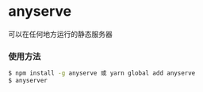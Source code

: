 anyserve
=========

可以在任何地方运行的静态服务器

### 使用方法

```bash
$ npm install -g anyserve 或 yarn global add anyserve
$ anyserver
```